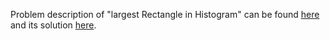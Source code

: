 Problem description of "largest Rectangle in Histogram" can be found [here](https://leetcode.com/problems/largest-rectangle-in-histogram/) and its solution [here](https://github.com/aurimas13/LeetCode-HR-MAANG/blob/main/LeetCode/Python%20Solutions/Largest%20Rectangle%20in%20Histogram/largest.py).